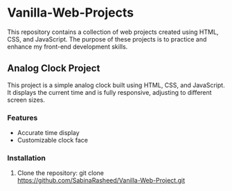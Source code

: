 # Vanilla-Web-Projects
This repository contains a collection of web projects created using HTML, CSS, and JavaScript. The purpose of these projects is to practice and enhance my front-end development skills.

## Analog Clock Project
This project is a simple analog clock built using HTML, CSS, and JavaScript. It displays the current time and is fully responsive, adjusting to different screen sizes.
### Features
- Accurate time display
- Customizable clock face
### Installation
1. Clone the repository:
   git clone https://github.com/SabinaRasheed/Vanilla-Web-Project.git
